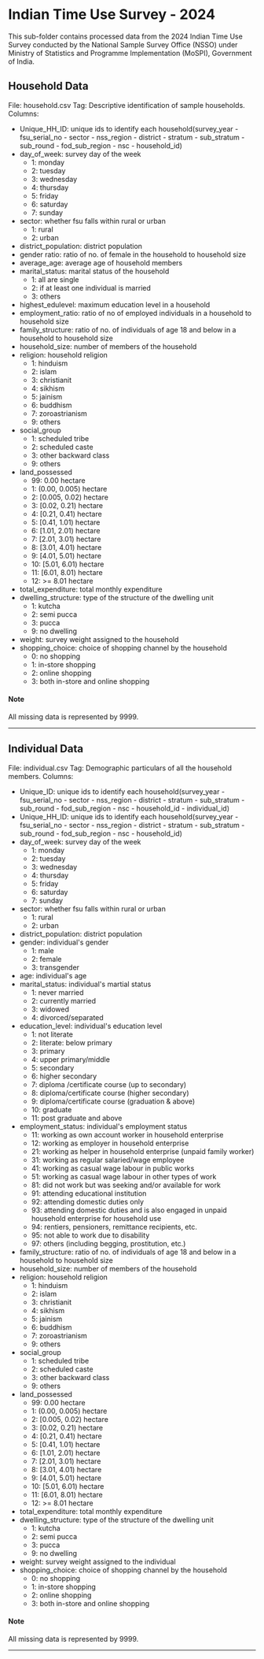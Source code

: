 # Indian Time Use Survey - 2024

This sub-folder contains processed data from the 2024 Indian Time Use Survey conducted by the National Sample Survey Office (NSSO) under Ministry of Statistics and Programme Implementation (MoSPI), Government of India.

## Household Data

File: household.csv
Tag: Descriptive identification of sample households.
Columns:
- Unique_HH_ID: unique ids to identify each household(survey_year - fsu_serial_no - sector - nss_region - district - stratum - sub_stratum 
                                                      - sub_round - fod_sub_region - nsc - household_id)
- day_of_week: survey day of the week
    - 1: monday
    - 2: tuesday
    - 3: wednesday
    - 4: thursday
    - 5: friday
    - 6: saturday
    - 7: sunday
- sector: whether fsu falls within rural or urban
    - 1: rural
    - 2: urban
- district_population: district population
- gender ratio: ratio of no. of female in the household to household size
- average_age: average age of household members
- marital_status: marital status of the household
    - 1: all are single
    - 2: if at least one individual is married
    - 3: others
- highest_edulevel: maximum education level in a household
- employment_ratio: ratio of no of employed individuals in a household to household size
- family_structure: ratio of no. of individuals of age 18 and below in a household to household  size
- household_size: number of members of the household
- religion: household religion
    - 1: hinduism
    - 2: islam
    - 3: christianit
    - 4: sikhism
    - 5: jainism
    - 6: buddhism
    - 7: zoroastrianism
    - 9: others
- social_group
    - 1: scheduled tribe
    - 2: scheduled caste
    - 3: other backward class
    - 9: others
- land_possessed
    - 99: 0.00 hectare
    - 1: (0.00, 0.005) hectare
    - 2: [0.005, 0.02) hectare
    - 3: [0.02, 0.21) hectare
    - 4: [0.21, 0.41) hectare
    - 5: [0.41, 1.01) hectare
    - 6: [1.01, 2.01) hectare
    - 7: [2.01, 3.01) hectare
    - 8: [3.01, 4.01) hectare
    - 9: [4.01, 5.01) hectare
    - 10: [5.01, 6.01) hectare
    - 11: [6.01, 8.01) hectare
    - 12: >= 8.01 hectare 
- total_expenditure: total monthly expenditure
- dwelling_structure: type of the structure of the dwelling unit
    - 1: kutcha
    - 2: semi pucca
    - 3: pucca
    - 9: no dwelling
- weight: survey weight assigned to the household
- shopping_choice: choice of shopping channel by the household
    - 0: no shopping
    - 1: in-store shopping
    - 2: online shopping
    - 3: both in-store and online shopping

#### Note
All missing data is represented by 9999.

---

## Individual Data

File: individual.csv
Tag: Demographic particulars of all the household members.
Columns:
- Unique_ID: unique ids to identify each household(survey_year - fsu_serial_no - sector - nss_region - district - stratum - sub_stratum 
                                                      - sub_round - fod_sub_region - nsc - household_id - individual_id)
- Unique_HH_ID: unique ids to identify each household(survey_year - fsu_serial_no - sector - nss_region - district - stratum - sub_stratum 
                                                      - sub_round - fod_sub_region - nsc - household_id)
- day_of_week: survey day of the week
    - 1: monday
    - 2: tuesday
    - 3: wednesday
    - 4: thursday
    - 5: friday
    - 6: saturday
    - 7: sunday
- sector: whether fsu falls within rural or urban
    - 1: rural
    - 2: urban
- district_population: district population
- gender: individual's gender
    - 1: male
    - 2: female
    - 3: transgender
- age: individual's age
- marital_status: individual's martial status
    - 1: never married
    - 2: currently married
    - 3: widowed
    - 4: divorced/separated
- education_level: individual's education level
    - 1: not literate
    - 2: literate: below primary
    - 3: primary
    - 4: upper primary/middle
    - 5: secondary
    - 6: higher secondary
    - 7: diploma /certificate course (up to secondary)
    - 8: diploma/certificate course (higher secondary)
    - 9: diploma/certificate course (graduation & above)
    - 10: graduate
    - 11: post graduate and above
- employment_status: individual's employment status
    - 11: working as own account worker in household enterprise
    - 12: working as employer in household enterprise
    - 21: working as helper in household enterprise (unpaid family worker)
    - 31: working as regular salaried/wage employee
    - 41: working as casual wage labour in public works
    - 51: working as casual wage labour in other types of work
    - 81: did not work but was seeking and/or available for work
    - 91: attending educational institution
    - 92: attending domestic duties only
    - 93: attending domestic duties and is also engaged in unpaid household enterprise for household use
    - 94: rentiers, pensioners, remittance recipients, etc.
    - 95: not able to work due to disability
    - 97: others (including begging, prostitution, etc.)
- family_structure: ratio of no. of individuals of age 18 and below in a household to household  size 
- household_size: number of members of the household
- religion: household religion
    - 1: hinduism
    - 2: islam
    - 3: christianit
    - 4: sikhism
    - 5: jainism
    - 6: buddhism
    - 7: zoroastrianism
    - 9: others
- social_group
    - 1: scheduled tribe
    - 2: scheduled caste
    - 3: other backward class
    - 9: others
- land_possessed
    - 99: 0.00 hectare
    - 1: (0.00, 0.005) hectare
    - 2: [0.005, 0.02) hectare
    - 3: [0.02, 0.21) hectare
    - 4: [0.21, 0.41) hectare
    - 5: [0.41, 1.01) hectare
    - 6: [1.01, 2.01) hectare
    - 7: [2.01, 3.01) hectare
    - 8: [3.01, 4.01) hectare
    - 9: [4.01, 5.01) hectare
    - 10: [5.01, 6.01) hectare
    - 11: [6.01, 8.01) hectare
    - 12: >= 8.01 hectare 
- total_expenditure: total monthly expenditure
- dwelling_structure: type of the structure of the dwelling unit
    - 1: kutcha
    - 2: semi pucca
    - 3: pucca
    - 9: no dwelling
- weight: survey weight assigned to the individual
- shopping_choice: choice of shopping channel by the household
    - 0: no shopping
    - 1: in-store shopping
    - 2: online shopping
    - 3: both in-store and online shopping

#### Note
All missing data is represented by 9999.

---